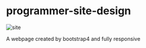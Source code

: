 # programmer-site-design

![site](https://user-images.githubusercontent.com/64223524/165922499-330a7435-6324-417b-ad10-6b1aec9c3f66.png)

A webpage created by bootstrap4 and fully responsive
